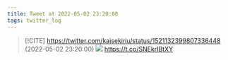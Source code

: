 ```yaml
---
title: Tweet at 2022-05-02 23:20:00
tags: twitter_log
---
```


> [!CITE] https://twitter.com/kaisekiriu/status/1521132399807336448 (2022-05-02 23:20:00)
> ![](https://twitter.com/kaisekiriu/status/1521132399807336448)
> https://t.co/SNEkrIBtXY

